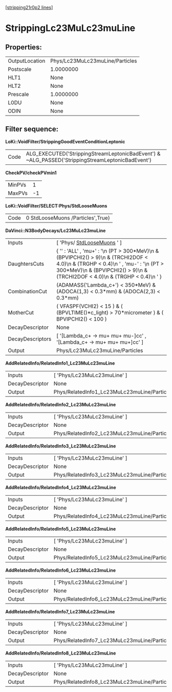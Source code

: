[[stripping21r0p2 lines]](./stripping21r0p2-index)

# StrippingLc23MuLc23muLine

## Properties:

|                |                                 |
|----------------|---------------------------------|
| OutputLocation | Phys/Lc23MuLc23muLine/Particles |
| Postscale      | 1.0000000                       |
| HLT1           | None                            |
| HLT2           | None                            |
| Prescale       | 1.0000000                       |
| L0DU           | None                            |
| ODIN           | None                            |

## Filter sequence:

**LoKi::VoidFilter/StrippingGoodEventConditionLeptonic**

|      |                                                                                                   |
|------|---------------------------------------------------------------------------------------------------|
| Code | ALG_EXECUTED('StrippingStreamLeptonicBadEvent') & \~ALG_PASSED('StrippingStreamLeptonicBadEvent') |

**CheckPV/checkPVmin1**

|        |     |
|--------|-----|
| MinPVs | 1   |
| MaxPVs | -1  |

**LoKi::VoidFilter/SELECT:Phys/StdLooseMuons**

|      |                                   |
|------|-----------------------------------|
| Code | 0 StdLooseMuons /Particles',True) |

**DaVinci::N3BodyDecays/Lc23MuLc23muLine**

|                  |                                                                                                                                                                                                                        |
|------------------|------------------------------------------------------------------------------------------------------------------------------------------------------------------------------------------------------------------------|
| Inputs           | [ 'Phys/ [StdLooseMuons](./stripping21r0p2-stdloosemuons) ' ]                                                                                                                                                        |
| DaughtersCuts    | { '' : 'ALL' , 'mu+' : '\n (PT \> 300\*MeV)\n & (BPVIPCHI2() \> 9)\n & (TRCHI2DOF \< 4.0)\n & (TRGHP \< 0.4)\n ' , 'mu-' : '\n (PT \> 300\*MeV)\n & (BPVIPCHI2() \> 9)\n & (TRCHI2DOF \< 4.0)\n & (TRGHP \< 0.4)\n ' } |
| CombinationCut   | (ADAMASS('Lambda_c+') \< 350\*MeV) & (ADOCA(1,3) \< 0.3\*mm) & (ADOCA(2,3) \< 0.3\*mm)                                                                                                                                 |
| MotherCut        | ( VFASPF(VCHI2) \< 15 ) & ( (BPVLTIME()\*c_light) \> 70\*micrometer ) & ( BPVIPCHI2() \< 100 )                                                                                                                         |
| DecayDescriptor  | None                                                                                                                                                                                                                   |
| DecayDescriptors | [ '[Lambda_c+ -\> mu+ mu+ mu-]cc' , '[Lambda_c+ -\> mu+ mu+ mu+]cc' ]                                                                                                                                            |
| Output           | Phys/Lc23MuLc23muLine/Particles                                                                                                                                                                                        |

**AddRelatedInfo/RelatedInfo1_Lc23MuLc23muLine**

|                 |                                              |
|-----------------|----------------------------------------------|
| Inputs          | [ 'Phys/Lc23MuLc23muLine' ]                |
| DecayDescriptor | None                                         |
| Output          | Phys/RelatedInfo1_Lc23MuLc23muLine/Particles |

**AddRelatedInfo/RelatedInfo2_Lc23MuLc23muLine**

|                 |                                              |
|-----------------|----------------------------------------------|
| Inputs          | [ 'Phys/Lc23MuLc23muLine' ]                |
| DecayDescriptor | None                                         |
| Output          | Phys/RelatedInfo2_Lc23MuLc23muLine/Particles |

**AddRelatedInfo/RelatedInfo3_Lc23MuLc23muLine**

|                 |                                              |
|-----------------|----------------------------------------------|
| Inputs          | [ 'Phys/Lc23MuLc23muLine' ]                |
| DecayDescriptor | None                                         |
| Output          | Phys/RelatedInfo3_Lc23MuLc23muLine/Particles |

**AddRelatedInfo/RelatedInfo4_Lc23MuLc23muLine**

|                 |                                              |
|-----------------|----------------------------------------------|
| Inputs          | [ 'Phys/Lc23MuLc23muLine' ]                |
| DecayDescriptor | None                                         |
| Output          | Phys/RelatedInfo4_Lc23MuLc23muLine/Particles |

**AddRelatedInfo/RelatedInfo5_Lc23MuLc23muLine**

|                 |                                              |
|-----------------|----------------------------------------------|
| Inputs          | [ 'Phys/Lc23MuLc23muLine' ]                |
| DecayDescriptor | None                                         |
| Output          | Phys/RelatedInfo5_Lc23MuLc23muLine/Particles |

**AddRelatedInfo/RelatedInfo6_Lc23MuLc23muLine**

|                 |                                              |
|-----------------|----------------------------------------------|
| Inputs          | [ 'Phys/Lc23MuLc23muLine' ]                |
| DecayDescriptor | None                                         |
| Output          | Phys/RelatedInfo6_Lc23MuLc23muLine/Particles |

**AddRelatedInfo/RelatedInfo7_Lc23MuLc23muLine**

|                 |                                              |
|-----------------|----------------------------------------------|
| Inputs          | [ 'Phys/Lc23MuLc23muLine' ]                |
| DecayDescriptor | None                                         |
| Output          | Phys/RelatedInfo7_Lc23MuLc23muLine/Particles |

**AddRelatedInfo/RelatedInfo8_Lc23MuLc23muLine**

|                 |                                              |
|-----------------|----------------------------------------------|
| Inputs          | [ 'Phys/Lc23MuLc23muLine' ]                |
| DecayDescriptor | None                                         |
| Output          | Phys/RelatedInfo8_Lc23MuLc23muLine/Particles |
